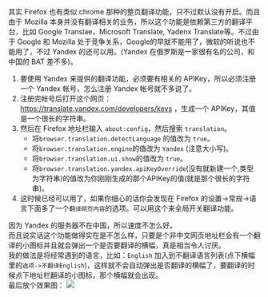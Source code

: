 其实 Firefox 也有类似 chrome 那种的整页翻译功能，只不过默认没有开启。而且由于 Mozilla 本身并没有翻译相关的业务，所以这个功能是依赖第三方的翻译平台，比如 Google Translae，Microsoft Translate, Yadenx Translate等。不过由于 Google 和 Mozilla 处于竞争关系，Google的早就不能用了，微软的听说也不能用了，不过 Yandex 的还可以用。(Yandex 在俄罗斯是一家很有名的公司，和中国的 BAT 差不多)。

1. 要使用 Yandex 来提供的翻译功能，必须要有相关的 APIKey，所以必须注册一个 Yandex 帐号，怎么注册 Yandex 帐号就不多说了。
2. 注册完帐号后打开这个网页：https://translate.yandex.com/developers/keys ，生成一个 APIKey，其值是一个很长的字符串。
3. 然后在 Firefox 地址栏输入 `about:config`，然后搜索 `translation`。
    + 将`browser.translation.detectLanguage` 的值改为 `true`。
    + 将`browser.translation.engine`的值改为 `Yandex` (注意大小写)。
    + 将`browser.translation.ui.show`的值改为 `true`。
    + 将`browser.translation.yandex.apiKeyOverride`(没有就新建一个,类型为字符串)的值改为你刚刚生成的那个APIKey的值(就是那个很长的字符串)。
4. 这时候已经可以用了，如果你细心的话你会发现在 Firefox 的设置->常规->语言下面多了一个`翻译网页内容`的选项。可以用这个来全局开关翻译功能。

因为 Yandex 的服务器不在中国，所以速度不怎么好。<br>
而且说实话这个功能做得实在是不怎么样，只要是个非中文网页地址栏会有一个翻译的小图标并且就会弹出一个是否要翻译的横幅，真是相当令人讨厌。<br>
我的做法是将经常遇到的语言，比如：`English` 加入到不翻译语言列表(点下横幅里的`选项->不翻译English`)，这样就不会自动弹出是否翻译的横幅了，要翻译的时候点下地址栏翻译的小图标，那个横幅就会出现。<br>
最后放个效果图：
![](https://user-images.githubusercontent.com/17108640/67200445-59972600-f436-11e9-8e77-95d156f0107a.png)
